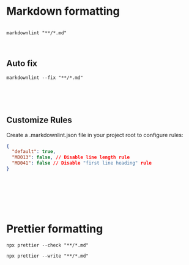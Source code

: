 # Markdown formatting

```npm install -g markdownlint-cli

```

```
markdownlint "**/*.md"
```

&nbsp;

## Auto fix

```
markdownlint --fix "**/*.md"
```

&nbsp;

&nbsp;

## Customize Rules

Create a .markdownlint.json file in your project root to configure rules:

```json
{
  "default": true,
  "MD013": false, // Disable line length rule
  "MD041": false // Disable "first line heading" rule
}
```

&nbsp;

&nbsp;

&nbsp;

# Prettier formatting

```
npx prettier --check "**/*.md"
```

```
npx prettier --write "**/*.md"
```
